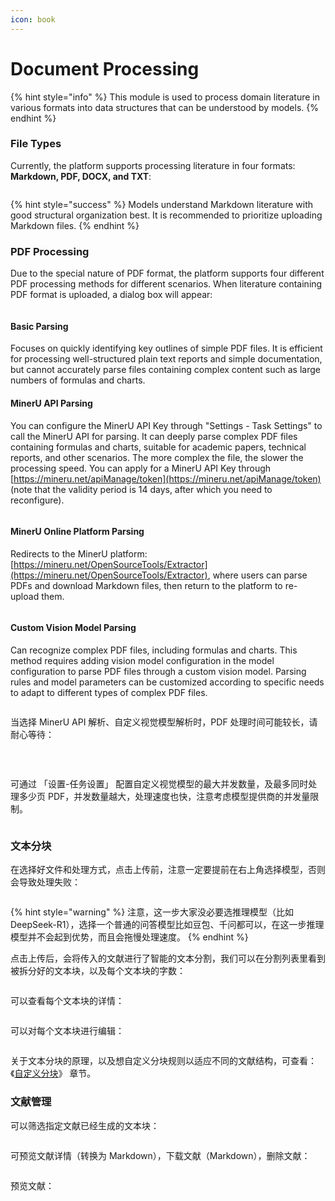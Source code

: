 ```yaml
---
icon: book
---
```


# Document Processing

{% hint style="info" %}
This module is used to process domain literature in various formats into data structures that can be understood by models.
{% endhint %}

### File Types

Currently, the platform supports processing literature in four formats: **Markdown, PDF, DOCX, and TXT**:

<figure><img src="../../.gitbook/assets/image (35).png" alt=""><figcaption></figcaption></figure>

{% hint style="success" %}
Models understand Markdown literature with good structural organization best. It is recommended to prioritize uploading Markdown files.
{% endhint %}

### PDF Processing

Due to the special nature of PDF format, the platform supports four different PDF processing methods for different scenarios. When literature containing PDF format is uploaded, a dialog box will appear:

<figure><img src="../../.gitbook/assets/image (37).png" alt=""><figcaption></figcaption></figure>

#### Basic Parsing

Focuses on quickly identifying key outlines of simple PDF files. It is efficient for processing well-structured plain text reports and simple documentation, but cannot accurately parse files containing complex content such as large numbers of formulas and charts.

#### MinerU API Parsing

You can configure the MinerU API Key through "Settings - Task Settings" to call the MinerU API for parsing. It can deeply parse complex PDF files containing formulas and charts, suitable for academic papers, technical reports, and other scenarios. The more complex the file, the slower the processing speed. You can apply for a MinerU API Key through [https://mineru.net/apiManage/token](https://mineru.net/apiManage/token) (note that the validity period is 14 days, after which you need to reconfigure).

<figure><img src="../../.gitbook/assets/image (31).png" alt=""><figcaption></figcaption></figure>

#### MinerU Online Platform Parsing

Redirects to the MinerU platform: [https://mineru.net/OpenSourceTools/Extractor](https://mineru.net/OpenSourceTools/Extractor), where users can parse PDFs and download Markdown files, then return to the platform to re-upload them.

<figure><img src="../../.gitbook/assets/image (39).png" alt=""><figcaption></figcaption></figure>

#### Custom Vision Model Parsing

Can recognize complex PDF files, including formulas and charts. This method requires adding vision model configuration in the model configuration to parse PDF files through a custom vision model. Parsing rules and model parameters can be customized according to specific needs to adapt to different types of complex PDF files.

<figure><img src="../../.gitbook/assets/image (38).png" alt=""><figcaption></figcaption></figure>

当选择 MinerU API 解析、自定义视觉模型解析时，PDF 处理时间可能较长，请耐心等待：

<figure><img src="../../.gitbook/assets/image (43).png" alt=""><figcaption><p><br></p></figcaption></figure>

可通过 「设置-任务设置」 配置自定义视觉模型的最大并发数量，及最多同时处理多少页 PDF，并发数量越大，处理速度也快，注意考虑模型提供商的并发量限制。

<figure><img src="../../.gitbook/assets/image (32).png" alt=""><figcaption></figcaption></figure>

### 文本分块

在选择好文件和处理方式，点击上传前，注意一定要提前在右上角选择模型，否则会导致处理失败：

<figure><img src="../../.gitbook/assets/image (42).png" alt=""><figcaption></figcaption></figure>

{% hint style="warning" %}
注意，这一步大家没必要选推理模型（比如 DeepSeek-R1），选择一个普通的问答模型比如豆包、千问都可以，在这一步推理模型并不会起到优势，而且会拖慢处理速度。
{% endhint %}

点击上传后，会将传入的文献进行了智能的文本分割，我们可以在分割列表里看到被拆分好的文本块，以及每个文本块的字数：

<figure><img src="../../.gitbook/assets/image (44).png" alt=""><figcaption></figcaption></figure>

可以查看每个文本块的详情：

<figure><img src="../../.gitbook/assets/image (45).png" alt=""><figcaption></figcaption></figure>

可以对每个文本块进行编辑：

<figure><img src="../../.gitbook/assets/image (46).png" alt=""><figcaption></figcaption></figure>

关于文本分块的原理，以及想自定义分块规则以适应不同的文献结构，可查看：《[自定义分块](../../advanced/editor.md)》 章节。

### 文献管理

可以筛选指定文献已经生成的文本块：

<figure><img src="../../.gitbook/assets/image (20).png" alt=""><figcaption></figcaption></figure>

&#x20;可预览文献详情（转换为 Markdown），下载文献（Markdown），删除文献：

<figure><img src="../../.gitbook/assets/image (23).png" alt=""><figcaption></figcaption></figure>

预览文献：

<figure><img src="../../.gitbook/assets/image (24).png" alt=""><figcaption></figcaption></figure>
